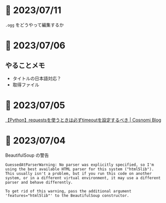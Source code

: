 # 📝 2023/07/11


`.ogg` をどうやって編集するか


# 📝 2023/07/06


## やることメモ

- タイトルの日本語対応？
- 取得ファイル
 

# 📝 2023/07/05

[【Python】requestsを使うときは必ずtimeoutを設定するべき | Cosnomi Blog](https://blog.cosnomi.com/posts/1259/)

# 📝 2023/07/04


BeautifulSoup の警告

```
GuessedAtParserWarning: No parser was explicitly specified, so I'm using the best available HTML parser for this system ("html5lib"). This usually isn't a problem, but if you run this code on another system, or in a different virtual environment, it may use a different parser and behave differently.
```

```
To get rid of this warning, pass the additional argument 'features="html5lib"' to the BeautifulSoup constructor.
```
